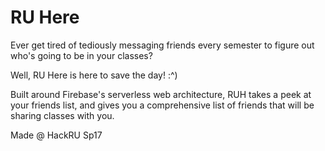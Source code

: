 # RU Here
Ever get tired of tediously messaging friends every semester to figure out who's going to be in your classes? 

Well, RU Here is here to save the day! :^)

Built around Firebase's serverless web architecture, RUH takes a peek at your friends list, and gives you a comprehensive list of friends that will be sharing classes with you.

Made @ HackRU Sp17
